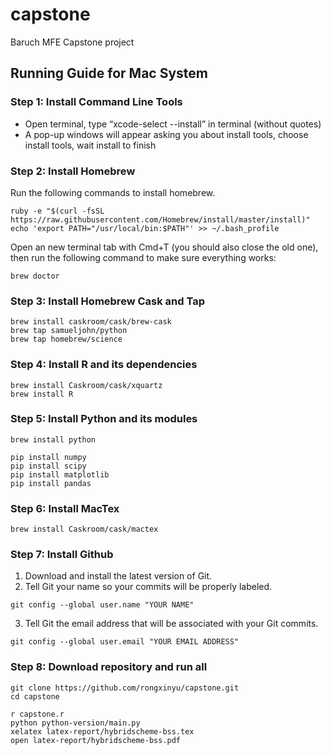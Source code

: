 # capstone
Baruch MFE Capstone project

## Running Guide for Mac System

### Step 1: Install Command Line Tools
- Open terminal, type “xcode-select --install” in terminal (without quotes)
- A pop-up windows will appear asking you about install tools, choose install tools, wait install to finish
  
### Step 2: Install Homebrew
Run the following commands to install homebrew.
```
ruby -e "$(curl -fsSL https://raw.githubusercontent.com/Homebrew/install/master/install)"
echo 'export PATH="/usr/local/bin:$PATH"' >> ~/.bash_profile
```

Open an new terminal tab with Cmd+T (you should also close the old one), then run the following command to make sure everything works:
```
brew doctor
```

### Step 3: Install Homebrew Cask and Tap
```
brew install caskroom/cask/brew-cask
brew tap samueljohn/python
brew tap homebrew/science
```

### Step 4: Install R and its dependencies
```
brew install Caskroom/cask/xquartz
brew install R
```

### Step 5: Install Python and its modules
```
brew install python

pip install numpy
pip install scipy
pip install matplotlib
pip install pandas
```

### Step 6: Install MacTex
```
brew install Caskroom/cask/mactex
```

### Step 7: Install Github
1. Download and install the latest version of Git.
2. Tell Git your name so your commits will be properly labeled.
``` 
git config --global user.name "YOUR NAME" 
```
 
3. Tell Git the email address that will be associated with your Git commits.
```
git config --global user.email "YOUR EMAIL ADDRESS"
```
     
### Step 8: Download repository and run all
```
git clone https://github.com/rongxinyu/capstone.git
cd capstone

r capstone.r
python python-version/main.py
xelatex latex-report/hybridscheme-bss.tex
open latex-report/hybridscheme-bss.pdf
```
